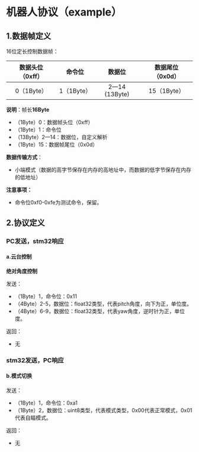 # 机器人协议（example）


## 1.数据帧定义

16位定长控制数据帧：

| 数据头位（0xff） |   命令位   |    数据位     | 数据尾位（0x0d） |
| :--------------: | :--------: | :-----------: | :--------------: |
|    0（1Byte）    | 1（1Byte） | 2—14 (13Byte) |   15（1Byte）    |

**说明**：帧长**16Byte**

- （1Byte）0：数据帧头位（0xff）
- （1Byte）1：命令位
- （13Byte）2—14：数据位，自定义解析
- （1Byte）15：数据帧尾位（0x0d）

**数据传输方式**：

- 小端模式（数据的高字节保存在内存的高地址中，而数据的低字节保存在内存的低地址）

**注意事项：**

* 命令位0xf0-0xfe为测试命令，保留。

## 2.协议定义

### PC发送，stm32响应

#### a.云台控制

**绝对角度控制**

发送：

- （1Byte）1，命令位：0x11
- （4Byte）2-5，数据位：float32类型，代表pitch角度，向下为正，单位度。
- （4Byte）6-9，数据位：float32类型，代表yaw角度，逆时针为正，单位度。

返回：

- 无

### stm32发送，PC响应

#### b.模式切换

发送：

- （1Byte）1，命令位：0xa1
- （1Byte）2，数据位：uint8类型，代表模式类型，0x00代表正常模式，0x01代表自瞄模式。

返回：

- 无

